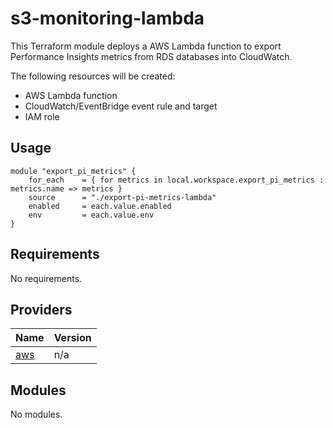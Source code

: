 # s3-monitoring-lambda

This Terraform module deploys a AWS Lambda function to export Performance Insights metrics from RDS databases into CloudWatch.

The following resources will be created:
- AWS Lambda function 
- CloudWatch/EventBridge event rule and target
- IAM role

## Usage
```hcl
module "export_pi_metrics" {
    for_each    = { for metrics in local.workspace.export_pi_metrics : metrics.name => metrics }
    source      = "./export-pi-metrics-lambda"
    enabled     = each.value.enabled
    env         = each.value.env
}
```

## Requirements

No requirements.

## Providers

| Name | Version |
|------|---------|
| <a name="provider_aws"></a> [aws](#provider\_aws) | n/a |

## Modules

No modules.
